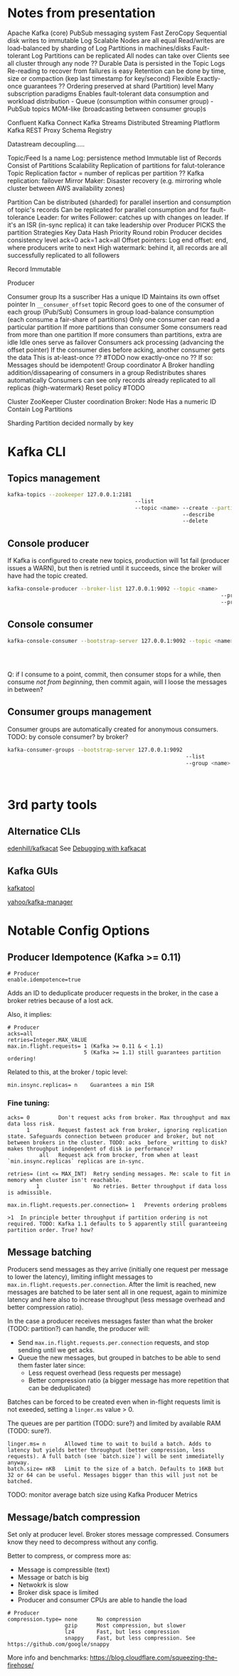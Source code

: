 # Notes from presentation

Apache
    Kafka (core)
        PubSub messaging system
        Fast
            ZeroCopy
            Sequential disk writes to immutable Log
        Scalable
            Nodes are all equal
            Read/writes are load-balanced by sharding of Log Partitions in machines/disks
        Fault-tolerant
            Log Partitions can be replicated
            All nodes can take over
            Clients see all cluster through any node ??
        Durable
            Data is persisted in the Topic Logs
                Re-reading to recover from failures is easy
            Retention can be done by time, size or compaction (kep last timestamp for key/second)
        Flexible
            Exactly-once guarantees ??
            Ordering preserved at shard (Partition) level
            Many subscription paradigms
                Enables fault-tolerant data consumption and workload distribution
                - Queue (consumption within consumer group)
                - PubSub topics MOM-like (broadcasting between consumer group)s

Confluent
    Kafka Connect
    Kafka Streams
        Distributed Streaming Platflorm
    Kafka REST Proxy
    Schema Registry


Datastream decoupling.....

Topic/Feed
    Is a name
    Log: persistence method
        Immutable list of Records
        Consist of Partitions
            Scalability
            Replication of partitions for falut-tolerance
                Topic Replication factor = number of replicas per partition ??
                Kafka replication: failover
                Mirror Maker: Disaster recovery (e.g. mirroring whole cluster between AWS availability zones)

Partition
    Can be distributed (sharded) for parallel insertion and consumption of topic's records
    Can be replicated for parallel consumption and for fault-tolerance
        Leader: for writes
        Follower: catches up with changes on leader. If it's an ISR (in-sync replica) it can take leadership over
    Producer PICKS the partition
        Strategies
            Key
            Data
            Hash
            Priority
            Round robin
    Producer decides consistency level
        ack=0
        ack=1
        ack=all
    Offset pointers:
        Log end offset: end, where producers write to next
        High watermark: behind it, all records are all successfully replicated to all followers



Record
    Immutable

Producer

Consumer group
    Its a suscriber
    Has a unique ID
    Maintains its own offset pointer
        In `__consumer_offset` topic
    Record goes to one of the consumer of each group (Pub/Sub)
        Consumers in group load-balance consumption (each consume a fair-share of partitions)
        Only one consumer can read a particular partition
            If more partitions than consumer
                Some consumers read from more than one partition
            If more consumers than partitions, extra are idle
                Idle ones serve as failover
    Consumers ack processing (advancing the offset pointer)
        If the consumer dies before acking, another consumer gets the data
            This is at-least-once ?? #TODO now exactly-once no ??
                If so: Messages should be idempotent!
    Group coordinator
        A Broker handling addition/dissapearing of consumers in a group
            Redistributes shares automatically
    Consumers can see only records already replicated to all replicas (high-watermark)
    Reset policy #TODO




Cluster
    ZooKeeper
        Cluster coordination
    Broker: Node
        Has a numeric ID
        Contain Log Partitions

Sharding
    Partition decided normally by key


# Kafka CLI

## Topics management

```sh
kafka-topics --zookeeper 127.0.0.1:2181
                                        --list
                                        --topic <name> --create --partitions 3 --replication-factor 1
                                                       --describe
                                                       --delete
```

## Console producer

If Kafka is configured to create new topics, production will 1st fail (producer issues a WARN), but then is retried until it succeeds, since the broker will have had the topic created.

```sh
kafka-console-producer --broker-list 127.0.0.1:9092 --topic <name>
                                                                   --producer-property acks=all
                                                                   --property parse.key=true --property key.separator=,
```

## Console consumer

```sh
kafka-console-consumer --bootstrap-server 127.0.0.1:9092 --topic <name>
                                                                        --from-beginning # Looks like from next-to-last commited instead of just new ones I think TODO
                                                                        --group <name>
                                                                        --property print.key=true --property key.separator=,
```

Q: if I consume to a point, commit, then consumer stops for a while, then consume _not from beginning_, then commit again, will I loose the messages in between?

## Consumer groups management

Consumer groups are automatically created for anonymous consumers. TODO: by console consumer? by broker?

```sh
kafka-consumer-groups --bootstrap-server 127.0.0.1:9092
                                                        --list
                                                        --group <name>
                                                                       --describe
                                                                       --topic <name> --reset-offsets (--to-earliest|--shift-by n|...) [--execute]
```

# 3rd party tools

## Alternatice CLIs

[edenhill/kafkacat](https://github.com/edenhill/kafkacat) See [Debugging with kafkacat](https://medium.com/@coderunner/debugging-with-kafkacat-df7851d21968)

## Kafka GUIs

[kafkatool](http://www.kafkatool.com/)

[yahoo/kafka-manager](https://github.com/yahoo/kafka-manager)


# Notable Config Options

## Producer Idempotence (Kafka >= 0.11)

```
# Producer
enable.idempotence=true
```

Adds an ID to deduplicate producer requests in the broker, in the case a broker retries because of a lost ack.

Also, it implies:

```
# Producer
acks=all
retries=Integer.MAX_VALUE
max.in.flight.requests= 1 (Kafka >= 0.11 & < 1.1)
                        5 (Kafka >= 1.1) still guarantees partition ordering!

```

Related to this, at the broker / topic level:

```
min.insync.replicas= n    Guarantees a min ISR
```

### Fine tuning:

```
acks= 0			Don't request acks from broker. Max throughput and max data loss risk.
      1			Request fastest ack from broker, ignoring replication state. Safeguards connection between producer and broker, but not between brokers in the cluster. TODO: acks _before_ writting to disk? makes throughput independent of disk io performance?
		  all   Request ack from brocker, from when at least `min.insync.replicas` replicas are in-sync.

retries= (int <= MAX_INT)  Retry sending messages. Me: scale to fit in memory when cluster isn't reachable.
         1                 No retries. Better throughput if data loss is admissible.  

max.in.flight.requests.per.connection= 1   Prevents ordering problems
																			 >1  In principle better throughput if partition ordering is not required. TODO: Kafka 1.1 defaults to 5 apparently still guaranteeing partition order. True? how?

```

## Message batching

Producers send messages as they arrive (initially one request per message to lower the latency), limiting inflight messages to `max.in.flight.requests.per.connection`. After the limit is reached, new messages are batched to be later sent all in one request, again to minimize latency and here also to increase throughput (less message overhead and better compression ratio).

In the case a producer receives messages faster than what the broker (TODO: partition?) can handle, the producer will:
  - Send `max.in.flight.requests.per.connection` requests, and stop sending until we get acks.
  - Queue the new messages, but grouped in batches to be able to send them faster later since:
    - Less request overhead (less requests per message)
    - Better compression ratio (a bigger message has more repetition that can be deduplicated)

Batches can be forced to be created even when in-flight requests limit is not exeeded, setting a `linger.ms` value > 0.

The queues are per partition (TODO: sure?) and limited by available RAM (TODO: sure?).

```
linger.ms= n      Allowed time to wait to build a batch. Adds to latency but yields better throughput (better compression, less requests). A full batch (see `batch.size`) will be sent immediatelly anyway.
batch.size= nKB   Limit to the size of a batch. Defaults to 16KB but 32 or 64 can be useful. Messages bigger than this will just not be batched.
```

TODO: monitor average batch size using Kafka Producer Metrics

## Message/batch compression

Set only at producer level. Broker stores message compressed. Consumers know they need to decompress without any config.

Better to compress, or compress more as:
  - Message is compressible (text)
  - Message or batch is big
  - Netwokrk is slow
  - Broker disk space is limited
  - Producer and consumer CPUs are able to handle the load

```
# Producer
compression.type= none      No compression
                  gzip      Most compression, but slower
                  lz4       Fast, but less compression
                  snappy    Fast, but less compression. See https://github.com/google/snappy
```

More info and benchmarks: https://blog.cloudflare.com/squeezing-the-firehose/




